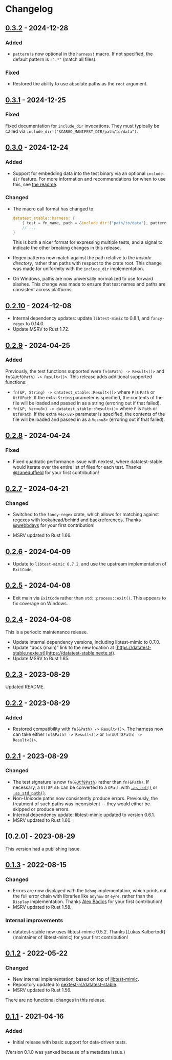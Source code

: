 # Changelog

## [0.3.2] - 2024-12-28

### Added

- `pattern` is now optional in the `harness!` macro. If not specified, the default pattern is
  `r".*"` (match all files).

### Fixed

- Restored the ability to use absolute paths as the `root` argument.

## [0.3.1] - 2024-12-25

### Fixed

Fixed documentation for `include_dir` invocations. They must typically be called
via `include_dir!("$CARGO_MANIFEST_DIR/path/to/data")`.

## [0.3.0] - 2024-12-24

### Added

- Support for embedding data into the test binary via an optional `include-dir`
  feature. For more information and recommendations for when to use this, see [the
  readme](https://crates.io/crates/datatest-stable).

### Changed

- The macro call format has changed to:

  ```rust
  datatest_stable::harness! {
      { test = fn_name, path = &include_dir!("path/to/data"), pattern = r"^.*$" },
      // ...
  }
  ```

  This is both a nicer format for expressing multiple tests, and a signal to
  indicate the other breaking changes in this release.

- Regex patterns now match against the path relative to the *include directory*, rather
  than paths with respect to the crate root. This change was made for uniformity with the
  `include_dir` implementation.

- On Windows, paths are now universally normalized to use forward slashes. This change
  was made to ensure that test names and paths are consistent across platforms.

## [0.2.10] - 2024-12-08

- Internal dependency updates: update `libtest-mimic` to 0.8.1, and `fancy-regex` to 0.14.0.
- Update MSRV to Rust 1.72.

## [0.2.9] - 2024-04-25

### Added

Previously, the test functions supported were `fn(&Path) -> Result<()>` and `fn(&Utf8Path) -> Result<()>`. This release adds additional supported functions:

- `fn(&P, String) -> datatest_stable::Result<()>` where `P` is `Path` or `Utf8Path`. If the
  extra `String` parameter is specified, the contents of the file will be loaded and passed in
  as a string (erroring out if that failed).
- `fn(&P, Vec<u8>) -> datatest_stable::Result<()>` where `P` is `Path` or `Utf8Path`. If the
  extra `Vec<u8>` parameter is specified, the contents of the file will be
  loaded and passed in as a `Vec<u8>` (erroring out if that failed).

## [0.2.8] - 2024-04-24

### Fixed

- Fixed quadratic performance issue with nextest, where datatest-stable would iterate over the
  entire list of files for each test. Thanks [@zaneduffield](https://github.com/zaneduffield) for
  your first contribution!

## [0.2.7] - 2024-04-21

### Changed

- Switched to the `fancy-regex` crate, which allows for matching against regexes with
  lookahead/behind and backreferences. Thanks [@webbdays](https://github.com/webbdays) for your
  first contribution!

- MSRV updated to Rust 1.66.

## [0.2.6] - 2024-04-09

- Update to `libtest-mimic 0.7.2`, and use the upstream implementation of `ExitCode`.

## [0.2.5] - 2024-04-08

- Exit main via `ExitCode` rather than `std::process::exit()`. This appears to fix coverage on
  Windows.

## [0.2.4] - 2024-04-08

This is a periodic maintenance release.

- Update internal dependency versions, including libtest-mimic to 0.7.0.
- Update "docs (main)" link to the new location at [https://datatest-stable.nexte.st](https://datatest-stable.nexte.st).
- Update MSRV to Rust 1.65.

## [0.2.3] - 2023-08-29

Updated README.

## [0.2.2] - 2023-08-29

### Added

- Restored compatibility with `fn(&Path) -> Result<()>`. The harness now can take either `fn(&Path) -> Result<()>` or `fn(&Utf8Path) -> Result<()>`.

## [0.2.1] - 2023-08-29

### Changed

- The test signature is now `fn(&`[`Utf8Path`]`)` rather than `fn(&Path)`. If necessary, a `Utf8Path` can be converted to a `&Path` with [`.as_ref()`] or [`.as_std_path()`].
- Non-Unicode paths now consistently produce errors. Previously, the treatment of such paths was inconsistent -- they would either be skipped or produce errors.
- Internal dependency update: libtest-mimic updated to version 0.6.1.
- MSRV updated to Rust 1.60.

[`Utf8Path`]: https://docs.rs/camino/latest/camino/struct.Utf8Path.html
[`.as_ref()`]: https://docs.rs/camino/latest/camino/struct.Utf8Path.html#impl-AsRef%3COsStr%3E-for-Utf8Path
[`.as_std_path()`]: https://docs.rs/camino/latest/camino/struct.Utf8Path.html#method.as_std_path

## [0.2.0] - 2023-08-29

This version had a publishing issue.

## [0.1.3] - 2022-08-15

### Changed

- Errors are now displayed with the `Debug` implementation, which prints out the full error chain
  with libraries like `anyhow` or `eyre`, rather than the `Display` implementation. Thanks
  [Alex Badics] for your first contribution!
- MSRV updated to Rust 1.58.

### Internal improvements

- datatest-stable now uses libtest-mimic 0.5.2. Thanks [Lukas Kalbertodt] (maintainer of
  libtest-mimic) for your first contribution!

[Alex Badics]: https://github.com/badicsalex
[Lukas]: https://github.com/LukasKalbertodt

## [0.1.2] - 2022-05-22

### Changed

- New internal implementation, based on top of [libtest-mimic](https://github.com/LukasKalbertodt/libtest-mimic).
- Repository updated to [nextest-rs/datatest-stable](https://github.com/nextest-rs/datatest-stable).
- MSRV updated to Rust 1.56.

There are no functional changes in this release.

## [0.1.1] - 2021-04-16

### Added

- Initial release with basic support for data-driven tests.

(Version 0.1.0 was yanked because of a metadata issue.)

[0.3.2]: https://github.com/nextest-rs/datatest-stable/releases/tag/datatest-stable-0.3.2
[0.3.1]: https://github.com/nextest-rs/datatest-stable/releases/tag/datatest-stable-0.3.1
[0.3.0]: https://github.com/nextest-rs/datatest-stable/releases/tag/datatest-stable-0.3.0
[0.2.10]: https://github.com/nextest-rs/datatest-stable/releases/tag/datatest-stable-0.2.10
[0.2.9]: https://github.com/nextest-rs/datatest-stable/releases/tag/datatest-stable-0.2.9
[0.2.8]: https://github.com/nextest-rs/datatest-stable/releases/tag/datatest-stable-0.2.8
[0.2.7]: https://github.com/nextest-rs/datatest-stable/releases/tag/datatest-stable-0.2.7
[0.2.6]: https://github.com/nextest-rs/datatest-stable/releases/tag/datatest-stable-0.2.6
[0.2.5]: https://github.com/nextest-rs/datatest-stable/releases/tag/datatest-stable-0.2.5
[0.2.4]: https://github.com/nextest-rs/datatest-stable/releases/tag/datatest-stable-0.2.4
[0.2.3]: https://github.com/nextest-rs/datatest-stable/releases/tag/datatest-stable-0.2.3
[0.2.2]: https://github.com/nextest-rs/datatest-stable/releases/tag/datatest-stable-0.2.2
[0.2.1]: https://github.com/nextest-rs/datatest-stable/releases/tag/datatest-stable-0.2.1
[0.1.3]: https://github.com/nextest-rs/datatest-stable/releases/tag/datatest-stable-0.1.3
[0.1.2]: https://github.com/nextest-rs/datatest-stable/releases/tag/datatest-stable-0.1.2
[0.1.1]: https://github.com/nextest-rs/datatest-stable/releases/tag/datatest-stable-0.1.1
